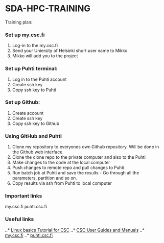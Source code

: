 # SDA-HPC-TRAINING

Training plan:

### Set up my.csc.fi
1. Log-in to the my.csc.fi
2. Send your Uniersity of Helsinki short user name to Mikko
3. Mikko will add you to the project

### Set up Puhti terminal:
1. Log in to the Puhti account
2. Create ssh key
3. Copy ssh key to Puhti

### Set up Github:
1. Create account
2. Create ssh key
3. Copy ssh key to Github

### Using GitHub and Puhti
1. Clone my repository to everyones own Github repository. Will be done in the Github web interface.
2. Clone the clone repo to the private computer and also to the Puhti
3. Make changes to the code at the local computer
4. Push changes to remote repo and pull changes to Puhti
5. Run batch job at Puhti and save the results - Go through all the parameters, partition and so on.
6. Copy results via ssh from Puhti to local computer


### Important links
my.csc.fi
puhti.csc.fi

### Useful links
..* [Linux basics Tutorial for CSC](https://docs.csc.fi/support/tutorials/env-guide/overview/)
..* [CSC User Guides and Manuals](https://docs.csc.fi/)
..* [my.csc.fi](https://my.csc.fi/welcome)
..* [puhti.csc.fi](https://www.puhti.csc.fi/)
